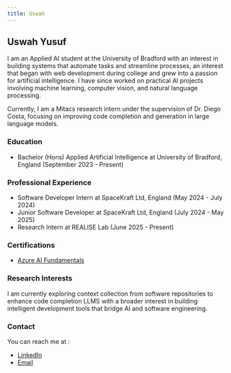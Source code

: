 ```yaml
---
title: Uswah
---
```


## Uswah Yusuf
I am an Applied AI student at the University of Bradford with an interest in building systems that automate tasks and streamline processes, an interest that began with web development during college and grew into a passion for artificial intelligence. I have since worked on practical AI projects involving machine learning, computer vision, and natural language processing.

Currently, I am a Mitacs research intern under the supervision of Dr. Diego Costa, focusing on improving code completion and generation in large language models.


### Education

- Bachelor (Hons) Applied Artificial Intelligence at University of Bradford, England (September 2023 - Present)

### Professional Experience

- Software Developer Intern at SpaceKraft Ltd, England (May 2024 - July 2024)
- Junior Software Developer at SpaceKraft Ltd, England (July 2024 - May 2025)
- Research Intern at REALISE Lab (June 2025 - Present)

### Certifications
- [Azure AI Fundamentals](https://www.credly.com/badges/400e683b-4dbd-4fbf-9f56-bdcb26ac9d90)


### Research Interests
I am currently exploring context collection from software repositories to enhance code completion LLMS with a broader interest in building intelligent development tools that bridge AI and software engineering.

### Contact

You can reach me at :
- [LinkedIn](https://www.linkedin.com/in/uswatyusuf/)
- [Email](mailto:omosewaeniola@gmail.com)

